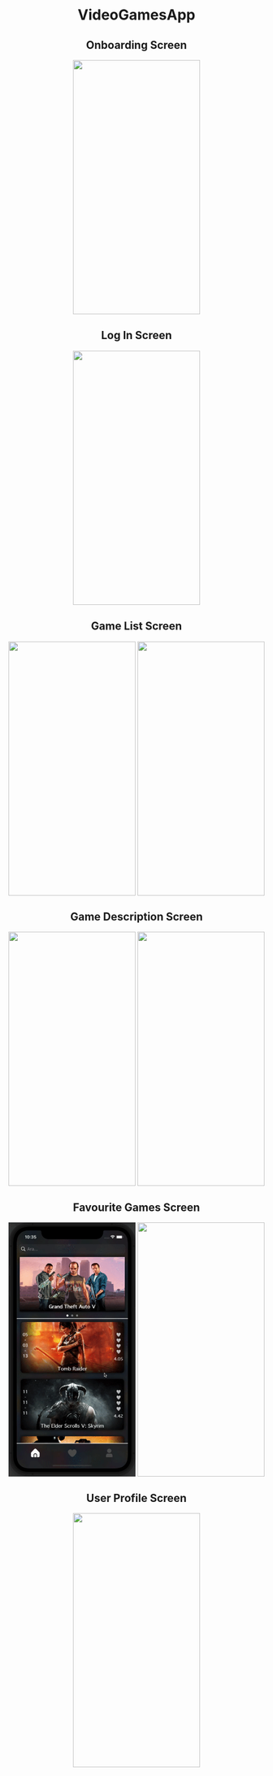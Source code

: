 <h1 align="center">VideoGamesApp</h1>

<h2 align="center">Onboarding Screen</h2>
<p align="center">
<img align="center" src="https://github.com/alicantozlu/VideoGameApp/blob/main/OnboardingScreen.gif" width="250" height="500" />
</p>

<h2 align="center">Log In Screen</h2>
<p align="center">
<img align="center" src="https://github.com/alicantozlu/VideoGameApp/blob/main/LogInScreen.gif" width="250" height="500" />
</p>

<h2 align="center">Game List Screen</h2>
<p align="center">

<img align="center" src="https://github.com/alicantozlu/VideoGameApp/blob/main/GameListScreen_1.gif" width="250" height="500" />
<img align="center" src="https://github.com/alicantozlu/VideoGameApp/blob/main/GameListScreen_2.gif" width="250" height="500" />
</p>

<h2 align="center">Game Description Screen</h2>
<p align="center">
<img align="center" src="https://github.com/alicantozlu/VideoGameApp/blob/main/GameDescriptionScreen_1.gif" width="250" height="500" />
<img align="center" src="https://github.com/alicantozlu/VideoGameApp/blob/main/GameDescriptionScreen_2.gif" width="250" height="500" />
</p>

<h2 align="center">Favourite Games Screen</h2>
<p align="center">
<img align="center" src="https://github.com/alicantozlu/VideoGameApp/blob/main/FavouriteGamesScreen_1.gif" width="250" height="500" />
<img align="center" src="https://github.com/alicantozlu/VideoGameApp/blob/main/FavouriteGamesScreen_2.gif" width="250" height="500" />
</p>

<h2 align="center">User Profile Screen</h2>
<p align="center">
<img align="center" src="https://github.com/alicantozlu/VideoGameApp/blob/main/UserProfileScreen.gif" width="250" height="500" />
</p>
